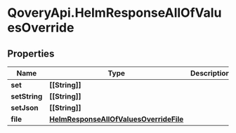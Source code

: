 # QoveryApi.HelmResponseAllOfValuesOverride

## Properties

Name | Type | Description | Notes
------------ | ------------- | ------------- | -------------
**set** | **[[String]]** |  | [optional] 
**setString** | **[[String]]** |  | [optional] 
**setJson** | **[[String]]** |  | [optional] 
**file** | [**HelmResponseAllOfValuesOverrideFile**](HelmResponseAllOfValuesOverrideFile.md) |  | [optional] 



